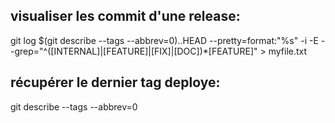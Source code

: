 ## visualiser les commit d'une release:
git log $(git describe --tags --abbrev=0)..HEAD --pretty=format:"%s" -i -E --grep="^(\[INTERNAL\]|\[FEATURE\]|\[FIX\]|\[DOC\])*\[FEATURE\]" > myfile.txt

## récupérer le dernier tag deploye:
git describe --tags --abbrev=0
